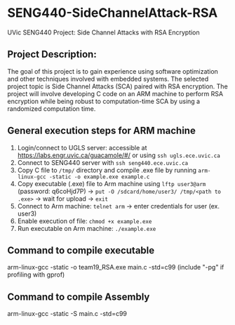 # SENG440-SideChannelAttack-RSA
UVic SENG440 Project: Side Channel Attacks with RSA Encryption

## Project Description:
The goal of this project is to gain experience using software optimization and other techniques involved with embedded systems.
The selected project topic is Side Channel Attacks (SCA) paired with RSA encryption.
The project will involve developing C code on an ARM machine to perform RSA encryption while being robust to computation-time SCA by using a randomized computation time.

## General execution steps for ARM machine
1. Login/connect to UGLS server: accessible at https://labs.engr.uvic.ca/guacamole/#/ or using `ssh ugls.ece.uvic.ca`
2. Connect to SENG440 server with `ssh seng440.ece.uvic.ca`
3. Copy C file to `/tmp/` directory and compile .exe file by running `arm-linux-gcc -static -o example.exe example.c`
4. Copy executable (.exe) file to Arm machine using `lftp user3@arm` (password: q6coHjd7P) -> `put -O /sdcard/home/user3/ /tmp/<path to .exe>` -> wait for upload -> `exit`
5. Connect to Arm machine: `telnet arm` -> enter credentials for user (ex. user3)
6. Enable execution of file: `chmod +x example.exe`
7. Run executable on Arm machine: `./example.exe`

## Command to compile executable
arm-linux-gcc -static -o team19_RSA.exe main.c -std=c99
(include "-pg" if profiling with gprof)

## Command to compile Assembly
arm-linux-gcc -static -S main.c -std=c99
